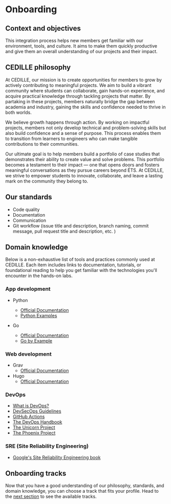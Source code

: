 # Onboarding

## Context and objectives

This integration process helps new members get familiar with our environment,
tools, and culture. It aims to make them quickly productive and give them an
overall understanding of our projects and their impact.

## CEDILLE philosophy

At CEDILLE, our mission is to create opportunities for members to grow by
actively contributing to meaningful projects. We aim to build a vibrant
community where students can collaborate, gain hands-on experience, and acquire
practical knowledge through tackling projects that matter. By partaking in these
projects, members naturally bridge the gap between academia and industry,
gaining the skills and confidence needed to thrive in both worlds.

We believe growth happens through action. By working on impactful projects,
members not only develop technical and problem-solving skills but also build
confidence and a sense of purpose. This process enables them to transition from
learners to engineers who can make tangible contributions to their communities.

Our ultimate goal is to help members build a portfolio of case studies that
demonstrates their ability to create value and solve problems. This portfolio
becomes a testament to their impact — one that opens doors and fosters
meaningful conversations as they pursue careers beyond ÉTS. At CEDILLE, we
strive to empower students to innovate, collaborate, and leave a lasting mark on
the community they belong to.

## Our standards

- Code quality
- Documentation
- Communication
- Git workflow (issue title and description, branch naming, commit message, pull
  request title and description, etc. )

## Domain knowledge

Below is a non-exhaustive list of tools and practices commonly used at CEDILLE.
Each item includes links to documentation, tutorials, or foundational reading to
help you get familiar with the technologies you'll encounter in the hands-on
labs.

### App development

- Python
  - [Official Documentation](https://docs.python.org/3/tutorial/index.html)
  - [Python Examples](https://www.w3schools.com/python/python_examples.asp)

- Go
  - [Official Documentation](https://go.dev/doc/)
  - [Go by Example](https://gobyexample.com/)

### Web development

- Grav
  - [Official Documentation](https://learn.getgrav.org/17/basics/what-is-grav)
- Hugo
  - [Official Documentation](https://gohugo.io/about/introduction/)

### DevOps

- [What is DevOps?](https://github.com/resources/articles/devops/what-is-devops)
- [DevSecOps Guidelines](https://owasp.org/www-project-devsecops-guideline/latest/00a-Overview)
- [GitHub Actions](https://docs.github.com/en/actions)
- [The DevOps Handbook](https://books.google.ca/books/about/The_DevOps_Handbook.html?id=8kRDEAAAQBAJ&redir_esc=y)
- [The Unicorn Project](https://www.google.ca/books/edition/The_Unicorn_Project/kNSSDwAAQBAJ?hl=en&gbpv=1&printsec=frontcover)
- [The Phoenix Project](https://books.google.ca/books/about/The_Phoenix_Project.html?id=mqXomAEACAAJ&redir_esc=y)

### SRE (Site Reliability Engineering)

- [Google's Site Reliability Engineering book](https://sre.google/sre-book/table-of-contents/)

## Onboarding tracks

Now that you have a good understanding of our philosophy, standards, and domain
knowledge, you can choose a track that fits your profile. Head to the
[next section](./tracks/index.md) to see the available tracks.

